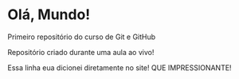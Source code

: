 # Olá, Mundo!
 Primeiro repositório do curso de Git e GitHub

 Repositório criado durante uma aula ao vivo! 
 
 Essa linha eua dicionei diretamente no site! QUE IMPRESSIONANTE!

